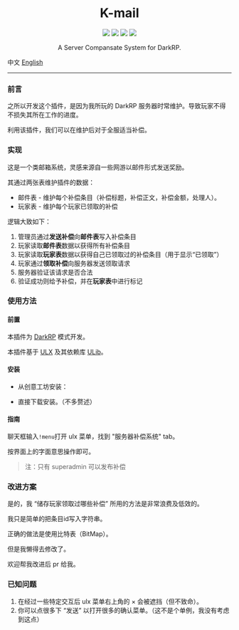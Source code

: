 <div align='center'>

  # K-mail

  <a href="https://raw.githubusercontent.com/ninthseason/gmod-Kmail/main/LICENSE"><img src="https://img.shields.io/badge/license-GPL3.0-blue"></a>
  <a href="https://github.com/FPtje/DarkRP"><img src="https://img.shields.io/badge/DarkRP-2.7.0-lightgreen"></a>
  <a href="https://github.com/TeamUlysses/ulib"><img src="https://img.shields.io/badge/ulib-2.63-orange"></a>
  <a href="https://github.com/TeamUlysses/ulx"><img src="https://img.shields.io/badge/ulx-3.73-red"></a>

  A Server Compansate System for DarkRP.

</div>

中文     [English](https://github.com/ninthseason/gmod-Kmail/edit/main/README.md)

---

### 前言

之所以开发这个插件，是因为我所玩的 DarkRP 服务器时常维护。导致玩家不得不损失其所在工作的进度。

利用该插件，我们可以在维护后对于全服适当补偿。



### 实现

这是一个类邮箱系统，灵感来源自一些网游以邮件形式发送奖励。

其通过两张表维护插件的数据：

- 邮件表 - 维护每个补偿条目（补偿标题，补偿正文，补偿金额，处理人）。
- 玩家表 - 维护每个玩家已领取的补偿

逻辑大致如下：

1. 管理员通过**发送补偿**向**邮件表**写入补偿条目
2. 玩家读取**邮件表**数据以获得所有补偿条目
3. 玩家读取**玩家表**数据以获得自己已领取过的补偿条目（用于显示“已领取”）
4. 玩家通过**领取补偿**向服务器发送领取请求
5. 服务器验证该请求是否合法
6. 验证成功则给予补偿，并在**玩家表**中进行标记



### 使用方法

#### 前置

本插件为 [DarkRP](https://github.com/FPtje/DarkRP) 模式开发。

本插件基于 [ULX](https://github.com/TeamUlysses/ulx) 及其依赖库 [ULib](https://github.com/TeamUlysses/ulib)。

#### 安装

- 从创意工坊安装：

- 直接下载安装。（不多赘述）

#### 指南

聊天框输入`!menu`打开 ulx 菜单，找到 "服务器补偿系统" tab。

按界面上的字面意思操作即可。

> 注：只有 superadmin 可以发布补偿

### 改进方案

是的，我 “储存玩家领取过哪些补偿” 所用的方法是非常浪费及低效的。

我只是简单的把条目id写入字符串。

正确的做法是使用比特表（BitMap）。

但是我懒得去修改了。

欢迎帮我改进后 pr 给我。

### 已知问题

1. 在经过一些特定交互后 ulx 菜单右上角的 × 会被遮挡（但不致命）。
2. 你可以点很多下 “发送” 以打开很多的确认菜单。（这不是个单例，我没有考虑到这点）

